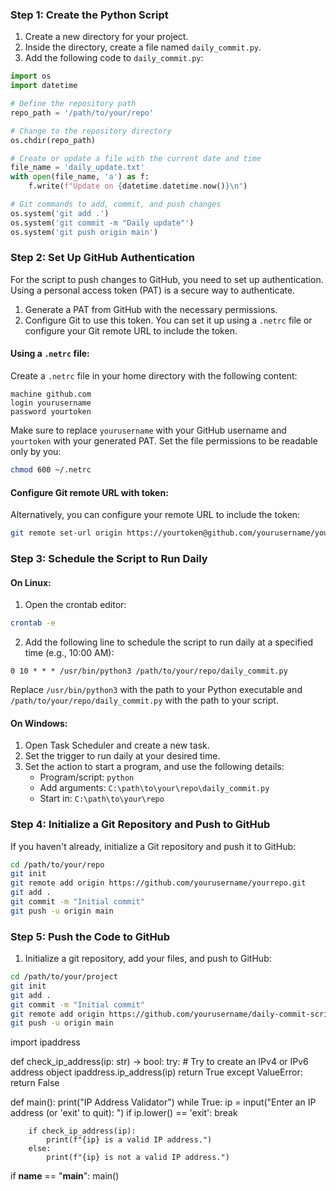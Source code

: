 

### Step 1: Create the Python Script

1. Create a new directory for your project.
2. Inside the directory, create a file named `daily_commit.py`.
3. Add the following code to `daily_commit.py`:

```python
import os
import datetime

# Define the repository path
repo_path = '/path/to/your/repo'

# Change to the repository directory
os.chdir(repo_path)

# Create or update a file with the current date and time
file_name = 'daily_update.txt'
with open(file_name, 'a') as f:
    f.write(f"Update on {datetime.datetime.now()}\n")

# Git commands to add, commit, and push changes
os.system('git add .')
os.system('git commit -m "Daily update"')
os.system('git push origin main')
```

### Step 2: Set Up GitHub Authentication

For the script to push changes to GitHub, you need to set up authentication. Using a personal access token (PAT) is a secure way to authenticate.

1. Generate a PAT from GitHub with the necessary permissions.
2. Configure Git to use this token. You can set it up using a `.netrc` file or configure your Git remote URL to include the token.

#### Using a `.netrc` file:

Create a `.netrc` file in your home directory with the following content:

```
machine github.com
login yourusername
password yourtoken
```

Make sure to replace `yourusername` with your GitHub username and `yourtoken` with your generated PAT. Set the file permissions to be readable only by you:

```bash
chmod 600 ~/.netrc
```

#### Configure Git remote URL with token:

Alternatively, you can configure your remote URL to include the token:

```bash
git remote set-url origin https://yourtoken@github.com/yourusername/yourrepo.git
```

### Step 3: Schedule the Script to Run Daily

#### On Linux:

1. Open the crontab editor:

```bash
crontab -e
```

2. Add the following line to schedule the script to run daily at a specified time (e.g., 10:00 AM):

```
0 10 * * * /usr/bin/python3 /path/to/your/repo/daily_commit.py
```

Replace `/usr/bin/python3` with the path to your Python executable and `/path/to/your/repo/daily_commit.py` with the path to your script.

#### On Windows:

1. Open Task Scheduler and create a new task.
2. Set the trigger to run daily at your desired time.
3. Set the action to start a program, and use the following details:
    - Program/script: `python`
    - Add arguments: `C:\path\to\your\repo\daily_commit.py`
    - Start in: `C:\path\to\your\repo`

### Step 4: Initialize a Git Repository and Push to GitHub

If you haven't already, initialize a Git repository and push it to GitHub:

```bash
cd /path/to/your/repo
git init
git remote add origin https://github.com/yourusername/yourrepo.git
git add .
git commit -m "Initial commit"
git push -u origin main
```

### Step 5: Push the Code to GitHub

1. Initialize a git repository, add your files, and push to GitHub:

```bash
cd /path/to/your/project
git init
git add .
git commit -m "Initial commit"
git remote add origin https://github.com/yourusername/daily-commit-script.git
git push -u origin main
```
import ipaddress

def check_ip_address(ip: str) -> bool:
    try:
        # Try to create an IPv4 or IPv6 address object
        ipaddress.ip_address(ip)
        return True
    except ValueError:
        return False

def main():
    print("IP Address Validator")
    while True:
        ip = input("Enter an IP address (or 'exit' to quit): ")
        if ip.lower() == 'exit':
            break

        if check_ip_address(ip):
            print(f"{ip} is a valid IP address.")
        else:
            print(f"{ip} is not a valid IP address.")

if __name__ == "__main__":
    main()


